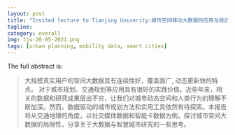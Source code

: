 ```yaml
---
layout: post
title: "Invited lecture to Tianjing Univerity:城市空间移动大数据的应用与挑战"
tagline:
category: overall
img: tju-20-05-2021.png
tags: [urban planning, mobility data, smart cities]
---
```



The full abstract is:


<blockquote>

大规模真实用户的空间大数据具有连续性好，覆盖面广, 动态更新快的特点。 对于城市规划、交通规划等应用具有很好的实践价值。近些年来，相关的数据和研究成果层出不穷，让我们对城市动态空间和人类行为的理解不断加深。然而，数据驱动的城市规划方法和实用工具依然有待探索。本报告将从交通地理的角度，以社交媒体数据和智能卡数据为例，探讨城市空间大数据的局限性，分享关于大数据与智慧城市研究的一些思考。
 
</blockquote>
